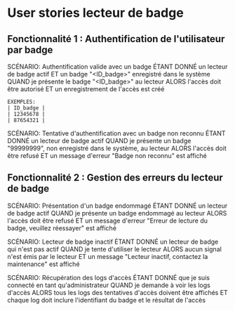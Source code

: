 # User stories lecteur de badge

## Fonctionnalité 1 : Authentification de l'utilisateur par badge

SCÉNARIO: Authentification valide avec un badge
    ÉTANT DONNÉ un lecteur de badge actif
    ET un badge "<ID_badge>" enregistré dans le système
    QUAND je présente le badge "<ID_badge>" au lecteur
    ALORS l'accès doit être autorisé
    ET un enregistrement de l'accès est créé

    EXEMPLES:
    | ID_badge |
    | 12345678 |
    | 87654321 |

SCÉNARIO: Tentative d'authentification avec un badge non reconnu
    ÉTANT DONNÉ un lecteur de badge actif
    QUAND je présente un badge "99999999", non enregistré dans le système, au lecteur
    ALORS l'accès doit être refusé
    ET un message d'erreur "Badge non reconnu" est affiché


## Fonctionnalité 2 : Gestion des erreurs du lecteur de badge

SCÉNARIO: Présentation d'un badge endommagé
    ÉTANT DONNÉ un lecteur de badge actif
    QUAND je présente un badge endommagé au lecteur
    ALORS l'accès doit être refusé
    ET un message d'erreur "Erreur de lecture du badge, veuillez réessayer" est affiché

SCÉNARIO: Lecteur de badge inactif
    ÉTANT DONNÉ un lecteur de badge qui n'est pas actif
    QUAND je tente d'utiliser le lecteur
    ALORS aucun signal n'est émis par le lecteur
    ET un message "Lecteur inactif, contactez la maintenance" est affiché


SCÉNARIO: Récupération des logs d'accès
    ÉTANT DONNÉ que je suis connecté en tant qu'administrateur
    QUAND je demande à voir les logs d'accès
    ALORS tous les logs des tentatives d'accès doivent être affichés
    ET chaque log doit inclure l'identifiant du badge et le résultat de l'accès
